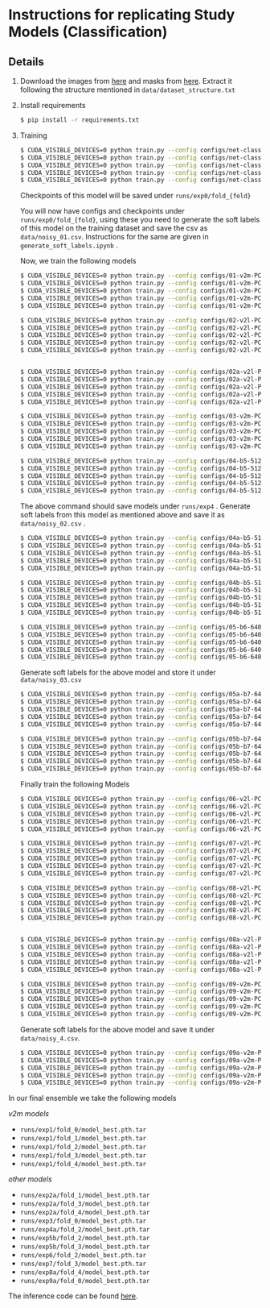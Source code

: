 # Instructions for replicating Study Models (Classification)
## Details
1. Download the images from [here](https://www.kaggle.com/benihime91/siim-covid19-png-1024px) and masks from [here](https://www.kaggle.com/benihime91/siimcovid19masks). Extract it following the structure mentioned in `data/dataset_structure.txt`

2. Install requirements
    ```bash
    $ pip install -r requirements.txt
    ```

3. Training

    ```bash
    $ CUDA_VISIBLE_DEVICES=0 python train.py --config configs/net-classification/configs/00-v2m-PCAM-DANET-512.yaml --fold 0
    $ CUDA_VISIBLE_DEVICES=0 python train.py --config configs/net-classification/configs/00-v2m-PCAM-DANET-512.yaml --fold 1
    $ CUDA_VISIBLE_DEVICES=0 python train.py --config configs/net-classification/configs/00-v2m-PCAM-DANET-512.yaml --fold 2
    $ CUDA_VISIBLE_DEVICES=0 python train.py --config configs/net-classification/configs/00-v2m-PCAM-DANET-512.yaml --fold 3
    $ CUDA_VISIBLE_DEVICES=0 python train.py --config configs/net-classification/configs/00-v2m-PCAM-DANET-512.yaml --fold 4
    ```

    Checkpoints of this model will be saved under `runs/exp0/fold_{fold}`

    You will now have configs and checkpoints under `runs/exp0/fold_{fold}`, using these you need to generate the soft labels of this model on the training dataset and save the csv as `data/noisy_01.csv`. Instructions for the same are given in `generate_soft_labels.ipynb` .

    Now, we train the following models

    ```bash
    $ CUDA_VISIBLE_DEVICES=0 python train.py --config configs/01-v2m-PCAM-SAM-bin-study-noisy-512.yaml --fold 0 --opts NOISY_CSV data/noisy_01.csv
    $ CUDA_VISIBLE_DEVICES=0 python train.py --config configs/01-v2m-PCAM-SAM-bin-study-noisy-512.yaml --fold 1 --opts NOISY_CSV data/noisy_01.csv
    $ CUDA_VISIBLE_DEVICES=0 python train.py --config configs/01-v2m-PCAM-SAM-bin-study-noisy-512.yaml --fold 2 --opts NOISY_CSV data/noisy_01.csv
    $ CUDA_VISIBLE_DEVICES=0 python train.py --config configs/01-v2m-PCAM-SAM-bin-study-noisy-512.yaml --fold 3 --opts NOISY_CSV data/noisy_01.csv
    $ CUDA_VISIBLE_DEVICES=0 python train.py --config configs/01-v2m-PCAM-SAM-bin-study-noisy-512.yaml --fold 4 --opts NOISY_CSV data/noisy_01.csv
    ```


    ```bash
    $ CUDA_VISIBLE_DEVICES=0 python train.py --config configs/02-v2l-PCAM-SAM-noisy-512.yaml --fold 0 --opts NOISY_CSV data/noisy_01.csv
    $ CUDA_VISIBLE_DEVICES=0 python train.py --config configs/02-v2l-PCAM-SAM-noisy-512.yaml --fold 1 --opts NOISY_CSV data/noisy_01.csv
    $ CUDA_VISIBLE_DEVICES=0 python train.py --config configs/02-v2l-PCAM-SAM-noisy-512.yaml --fold 2 --opts NOISY_CSV data/noisy_01.csv
    $ CUDA_VISIBLE_DEVICES=0 python train.py --config configs/02-v2l-PCAM-SAM-noisy-512.yaml --fold 3 --opts NOISY_CSV data/noisy_01.csv
    $ CUDA_VISIBLE_DEVICES=0 python train.py --config configs/02-v2l-PCAM-SAM-noisy-512.yaml --fold 4 --opts NOISY_CSV data/noisy_01.csv


    $ CUDA_VISIBLE_DEVICES=0 python train.py --config configs/02a-v2l-PCAM-SAM-noisy-512-finetune.yaml --fold 0 --opts NOISY_CSV data/noisy_01.csv --opts CHECKPOINT runs/exp2/fold_0/model_best.pth.tar
    $ CUDA_VISIBLE_DEVICES=0 python train.py --config configs/02a-v2l-PCAM-SAM-noisy-512-finetune.yaml --fold 1 --opts NOISY_CSV data/noisy_01.csv --opts CHECKPOINT runs/exp2/fold_1/model_best.pth.tar
    $ CUDA_VISIBLE_DEVICES=0 python train.py --config configs/02a-v2l-PCAM-SAM-noisy-512-finetune.yaml --fold 2 --opts NOISY_CSV data/noisy_01.csv --opts CHECKPOINT runs/exp2/fold_2/model_best.pth.tar
    $ CUDA_VISIBLE_DEVICES=0 python train.py --config configs/02a-v2l-PCAM-SAM-noisy-512-finetune.yaml --fold 3 --opts NOISY_CSV data/noisy_01.csv --opts CHECKPOINT runs/exp2/fold_3/model_best.pth.tar
    $ CUDA_VISIBLE_DEVICES=0 python train.py --config configs/02a-v2l-PCAM-SAM-noisy-512-finetune.yaml --fold 4 --opts NOISY_CSV data/noisy_01.csv --opts CHECKPOINT runs/exp2/fold_4/model_best.pth.tar
    ```

    ```bash
    $ CUDA_VISIBLE_DEVICES=0 python train.py --config configs/03-v2m-PCAM-SAM-noisy-640.yaml --fold 0 --opts NOISY_CSV data/noisy_01.csv
    $ CUDA_VISIBLE_DEVICES=0 python train.py --config configs/03-v2m-PCAM-SAM-noisy-640.yaml --fold 1 --opts NOISY_CSV data/noisy_01.csv
    $ CUDA_VISIBLE_DEVICES=0 python train.py --config configs/03-v2m-PCAM-SAM-noisy-640.yaml --fold 2 --opts NOISY_CSV data/noisy_01.csv
    $ CUDA_VISIBLE_DEVICES=0 python train.py --config configs/03-v2m-PCAM-SAM-noisy-640.yaml --fold 3 --opts NOISY_CSV data/noisy_01.csv
    $ CUDA_VISIBLE_DEVICES=0 python train.py --config configs/03-v2m-PCAM-SAM-noisy-640.yaml --fold 4 --opts NOISY_CSV data/noisy_01.csv
    ```

    ```bash
    $ CUDA_VISIBLE_DEVICES=0 python train.py --config configs/04-b5-512.yaml --fold 0
    $ CUDA_VISIBLE_DEVICES=0 python train.py --config configs/04-b5-512.yaml --fold 1
    $ CUDA_VISIBLE_DEVICES=0 python train.py --config configs/04-b5-512.yaml --fold 2
    $ CUDA_VISIBLE_DEVICES=0 python train.py --config configs/04-b5-512.yaml --fold 3
    $ CUDA_VISIBLE_DEVICES=0 python train.py --config configs/04-b5-512.yaml --fold 4
    ```

    The above command should save models under `runs/exp4` . Generate soft labels from this model as mentioned above and save it as `data/noisy_02.csv` .

    ```bash
    $ CUDA_VISIBLE_DEVICES=0 python train.py --config configs/04a-b5-512-noisy.yaml --fold 0 --opts NOISY_CSV data/noisy_02.csv
    $ CUDA_VISIBLE_DEVICES=0 python train.py --config configs/04a-b5-512-noisy.yaml --fold 1 --opts NOISY_CSV data/noisy_02.csv
    $ CUDA_VISIBLE_DEVICES=0 python train.py --config configs/04a-b5-512-noisy.yaml --fold 2 --opts NOISY_CSV data/noisy_02.csv
    $ CUDA_VISIBLE_DEVICES=0 python train.py --config configs/04a-b5-512-noisy.yaml --fold 3 --opts NOISY_CSV data/noisy_02.csv
    $ CUDA_VISIBLE_DEVICES=0 python train.py --config configs/04a-b5-512-noisy.yaml --fold 4 --opts NOISY_CSV data/noisy_02.csv

    $ CUDA_VISIBLE_DEVICES=0 python train.py --config configs/04b-b5-512-noisy-finetune --fold 0 --opts NOISY_CSV data/noisy_02.csv CHECKPOINT runs/exp4a/fold_0/model_best.pth.tar
    $ CUDA_VISIBLE_DEVICES=0 python train.py --config configs/04b-b5-512-noisy-finetune --fold 1 --opts NOISY_CSV data/noisy_02.csv CHECKPOINT runs/exp4a/fold_1/model_best.pth.tar
    $ CUDA_VISIBLE_DEVICES=0 python train.py --config configs/04b-b5-512-noisy-finetune --fold 2 --opts NOISY_CSV data/noisy_02.csv CHECKPOINT runs/exp4a/fold_2/model_best.pth.tar
    $ CUDA_VISIBLE_DEVICES=0 python train.py --config configs/04b-b5-512-noisy-finetune --fold 3 --opts NOISY_CSV data/noisy_02.csv CHECKPOINT runs/exp4a/fold_3/model_best.pth.tar
    $ CUDA_VISIBLE_DEVICES=0 python train.py --config configs/04b-b5-512-noisy-finetune --fold 4 --opts NOISY_CSV data/noisy_02.csv CHECKPOINT runs/exp4a/fold_4/model_best.pth.tar
    ```

    ```bash
    $ CUDA_VISIBLE_DEVICES=0 python train.py --config configs/05-b6-640.yaml --fold 0
    $ CUDA_VISIBLE_DEVICES=0 python train.py --config configs/05-b6-640.yaml --fold 1
    $ CUDA_VISIBLE_DEVICES=0 python train.py --config configs/05-b6-640.yaml --fold 2
    $ CUDA_VISIBLE_DEVICES=0 python train.py --config configs/05-b6-640.yaml --fold 3
    $ CUDA_VISIBLE_DEVICES=0 python train.py --config configs/05-b6-640.yaml --fold 4
    ```

    Generate soft labels for the above model and store it under `data/noisy_03.csv`

    ```bash
    $ CUDA_VISIBLE_DEVICES=0 python train.py --config configs/05a-b7-640-noisy.yaml --fold 0 --opts NOISY_CSV data/noisy_03.csv
    $ CUDA_VISIBLE_DEVICES=0 python train.py --config configs/05a-b7-640-noisy.yaml --fold 1 --opts NOISY_CSV data/noisy_03.csv
    $ CUDA_VISIBLE_DEVICES=0 python train.py --config configs/05a-b7-640-noisy.yaml --fold 2 --opts NOISY_CSV data/noisy_03.csv
    $ CUDA_VISIBLE_DEVICES=0 python train.py --config configs/05a-b7-640-noisy.yaml --fold 3 --opts NOISY_CSV data/noisy_03.csv
    $ CUDA_VISIBLE_DEVICES=0 python train.py --config configs/05a-b7-640-noisy.yaml --fold 4 --opts NOISY_CSV data/noisy_03.csv

    $ CUDA_VISIBLE_DEVICES=0 python train.py --config configs/05b-b7-640-noisy-finetune.yaml --fold 0 --opts NOISY_CSV data/noisy_03.csv CHECKPOINT runs/exp5a/fold_0/model_best.pth.tar
    $ CUDA_VISIBLE_DEVICES=0 python train.py --config configs/05b-b7-640-noisy-finetune.yaml --fold 1 --opts NOISY_CSV data/noisy_03.csv CHECKPOINT runs/exp5a/fold_1/model_best.pth.tar
    $ CUDA_VISIBLE_DEVICES=0 python train.py --config configs/05b-b7-640-noisy-finetune.yaml --fold 2 --opts NOISY_CSV data/noisy_03.csv CHECKPOINT runs/exp5a/fold_2/model_best.pth.tar
    $ CUDA_VISIBLE_DEVICES=0 python train.py --config configs/05b-b7-640-noisy-finetune.yaml --fold 3 --opts NOISY_CSV data/noisy_03.csv CHECKPOINT runs/exp5a/fold_3/model_best.pth.tar
    $ CUDA_VISIBLE_DEVICES=0 python train.py --config configs/05b-b7-640-noisy-finetune.yaml --fold 4 --opts NOISY_CSV data/noisy_03.csv CHECKPOINT runs/exp5a/fold_4/model_best.pth.tar
    ```

    Finally train the following Models

    ```bash
    $ CUDA_VISIBLE_DEVICES=0 python train.py --config configs/06-v2l-PCAM-SAM-noisy-640.yaml --fold 0 --opts NOISY_CSV data/noisy_01.csv
    $ CUDA_VISIBLE_DEVICES=0 python train.py --config configs/06-v2l-PCAM-SAM-noisy-640.yaml --fold 1 --opts NOISY_CSV data/noisy_01.csv
    $ CUDA_VISIBLE_DEVICES=0 python train.py --config configs/06-v2l-PCAM-SAM-noisy-640.yaml --fold 2 --opts NOISY_CSV data/noisy_01.csv
    $ CUDA_VISIBLE_DEVICES=0 python train.py --config configs/06-v2l-PCAM-SAM-noisy-640.yaml --fold 3 --opts NOISY_CSV data/noisy_01.csv
    $ CUDA_VISIBLE_DEVICES=0 python train.py --config configs/06-v2l-PCAM-SAM-noisy-640.yaml --fold 4 --opts NOISY_CSV data/noisy_01.csv
    ```
    
    ```bash
    $ CUDA_VISIBLE_DEVICES=0 python train.py --config configs/07-v2l-PCAM-SAM-noisy-512.yaml --fold 0 --opts NOISY_CSV data/noisy_01.csv
    $ CUDA_VISIBLE_DEVICES=0 python train.py --config configs/07-v2l-PCAM-SAM-noisy-512.yaml --fold 1 --opts NOISY_CSV data/noisy_01.csv
    $ CUDA_VISIBLE_DEVICES=0 python train.py --config configs/07-v2l-PCAM-SAM-noisy-512.yaml --fold 2 --opts NOISY_CSV data/noisy_01.csv
    $ CUDA_VISIBLE_DEVICES=0 python train.py --config configs/07-v2l-PCAM-SAM-noisy-512.yaml --fold 3 --opts NOISY_CSV data/noisy_01.csv
    $ CUDA_VISIBLE_DEVICES=0 python train.py --config configs/07-v2l-PCAM-SAM-noisy-512.yaml --fold 4 --opts NOISY_CSV data/noisy_01.csv
    ```

    ```bash
    $ CUDA_VISIBLE_DEVICES=0 python train.py --config configs/08-v2l-PCAM-SAM-noisy-512.yaml --fold 0 --opts NOISY_CSV data/noisy_01.csv
    $ CUDA_VISIBLE_DEVICES=0 python train.py --config configs/08-v2l-PCAM-SAM-noisy-512.yaml --fold 1 --opts NOISY_CSV data/noisy_01.csv
    $ CUDA_VISIBLE_DEVICES=0 python train.py --config configs/08-v2l-PCAM-SAM-noisy-512.yaml --fold 2 --opts NOISY_CSV data/noisy_01.csv
    $ CUDA_VISIBLE_DEVICES=0 python train.py --config configs/08-v2l-PCAM-SAM-noisy-512.yaml --fold 3 --opts NOISY_CSV data/noisy_01.csv
    $ CUDA_VISIBLE_DEVICES=0 python train.py --config configs/08-v2l-PCAM-SAM-noisy-512.yaml --fold 4 --opts NOISY_CSV data/noisy_01.csv


    $ CUDA_VISIBLE_DEVICES=0 python train.py --config configs/08a-v2l-PCAM-SAM-noisy-finetune.yaml --fold 0 --opts NOISY_CSV data/noisy_01.csv CHECKPOINT runs/exp8/fold_0/model_best.pth.tar
    $ CUDA_VISIBLE_DEVICES=0 python train.py --config configs/08a-v2l-PCAM-SAM-noisy-finetune.yaml --fold 1 --opts NOISY_CSV data/noisy_01.csv CHECKPOINT runs/exp8/fold_1/model_best.pth.tar
    $ CUDA_VISIBLE_DEVICES=0 python train.py --config configs/08a-v2l-PCAM-SAM-noisy-finetune.yaml --fold 2 --opts NOISY_CSV data/noisy_01.csv CHECKPOINT runs/exp8/fold_2/model_best.pth.tar
    $ CUDA_VISIBLE_DEVICES=0 python train.py --config configs/08a-v2l-PCAM-SAM-noisy-finetune.yaml --fold 3 --opts NOISY_CSV data/noisy_01.csv CHECKPOINT runs/exp8/fold_3/model_best.pth.tar
    $ CUDA_VISIBLE_DEVICES=0 python train.py --config configs/08a-v2l-PCAM-SAM-noisy-finetune.yaml --fold 4 --opts NOISY_CSV data/noisy_01.csv CHECKPOINT runs/exp8/fold_4/model_best.pth.tar

    ```

    ```bash
    $ CUDA_VISIBLE_DEVICES=0 python train.py --config configs/09-v2m-PCAM-SAM-1024.yaml --fold 0
    $ CUDA_VISIBLE_DEVICES=0 python train.py --config configs/09-v2m-PCAM-SAM-1024.yaml --fold 1
    $ CUDA_VISIBLE_DEVICES=0 python train.py --config configs/09-v2m-PCAM-SAM-1024.yaml --fold 2
    $ CUDA_VISIBLE_DEVICES=0 python train.py --config configs/09-v2m-PCAM-SAM-1024.yaml --fold 3
    $ CUDA_VISIBLE_DEVICES=0 python train.py --config configs/09-v2m-PCAM-SAM-1024.yaml --fold 4
    ```

    Generate soft labels for the above model and save it under `data/noisy_4.csv`.

    ```bash
    $ CUDA_VISIBLE_DEVICES=0 python train.py --config configs/09a-v2m-PCAM-SAM-1024-noisy.yaml --fold 0 --opts NOISY_CSV data/noisy_4.csv
    $ CUDA_VISIBLE_DEVICES=0 python train.py --config configs/09a-v2m-PCAM-SAM-1024-noisy.yaml --fold 1 --opts NOISY_CSV data/noisy_4.csv
    $ CUDA_VISIBLE_DEVICES=0 python train.py --config configs/09a-v2m-PCAM-SAM-1024-noisy.yaml --fold 2 --opts NOISY_CSV data/noisy_4.csv
    $ CUDA_VISIBLE_DEVICES=0 python train.py --config configs/09a-v2m-PCAM-SAM-1024-noisy.yaml --fold 3 --opts NOISY_CSV data/noisy_4.csv
    $ CUDA_VISIBLE_DEVICES=0 python train.py --config configs/09a-v2m-PCAM-SAM-1024-noisy.yaml --fold 4 --opts NOISY_CSV data/noisy_4.csv
    ```


In our final ensemble we take the following models

*v2m models*
- `runs/exp1/fold_0/model_best.pth.tar`
- `runs/exp1/fold_1/model_best.pth.tar`
- `runs/exp1/fold_2/model_best.pth.tar`
- `runs/exp1/fold_3/model_best.pth.tar`
- `runs/exp1/fold_4/model_best.pth.tar`

*other models*
* `runs/exp2a/fold_1/model_best.pth.tar`
* `runs/exp2a/fold_3/model_best.pth.tar`
* `runs/exp2a/fold_4/model_best.pth.tar`
* `runs/exp3/fold_0/model_best.pth.tar`
* `runs/exp4a/fold_2/model_best.pth.tar`
* `runs/exp5b/fold_2/model_best.pth.tar`
* `runs/exp5b/fold_3/model_best.pth.tar`
* `runs/exp6/fold_2/model_best.pth.tar`
* `runs/exp7/fold_3/model_best.pth.tar`
* `runs/exp8a/fold_4/model_best.pth.tar`
* `runs/exp9a/fold_0/model_best.pth.tar`


The inference code can be found [here](https://www.kaggle.com/nischaydnk/604e8587410a-v2m-bin-weighted).
